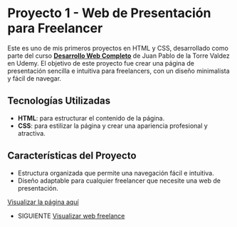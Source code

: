 # Proyecto 1 - Web de Presentación para Freelancer

Este es uno de mis primeros proyectos en HTML y CSS, desarrollado como parte del curso **[Desarrollo Web Completo](https://www.udemy.com/course/desarrollo-web-completo-con-html5-css3-js-php-y-mysql/?couponCode=ST6MT103124)** de Juan Pablo de la Torre Valdez en Udemy. El objetivo de este proyecto fue crear una página de presentación sencilla e intuitiva para freelancers, con un diseño minimalista y fácil de navegar.

## Tecnologías Utilizadas

- **HTML**: para estructurar el contenido de la página.
- **CSS**: para estilizar la página y crear una apariencia profesional y atractiva.

## Características del Proyecto

- Estructura organizada que permite una navegación fácil e intuitiva.
- Diseño adaptable para cualquier freelancer que necesite una web de presentación.

[Visualizar la página aquí](https://mellow-pithivier-11e472.netlify.app/)

- SIGUIENTE
  <a href="https://mellow-pithivier-11e472.netlify.app/" target="_blank">Visualizar web freelance</a>
